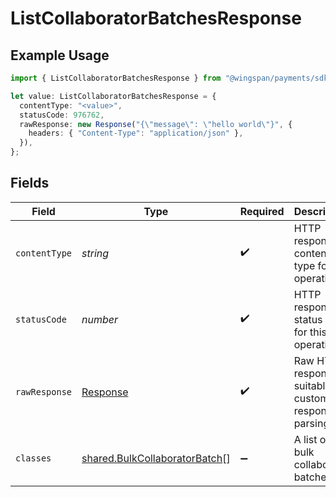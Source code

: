 # ListCollaboratorBatchesResponse

## Example Usage

```typescript
import { ListCollaboratorBatchesResponse } from "@wingspan/payments/sdk/models/operations";

let value: ListCollaboratorBatchesResponse = {
  contentType: "<value>",
  statusCode: 976762,
  rawResponse: new Response("{\"message\": \"hello world\"}", {
    headers: { "Content-Type": "application/json" },
  }),
};
```

## Fields

| Field                                                                                 | Type                                                                                  | Required                                                                              | Description                                                                           |
| ------------------------------------------------------------------------------------- | ------------------------------------------------------------------------------------- | ------------------------------------------------------------------------------------- | ------------------------------------------------------------------------------------- |
| `contentType`                                                                         | *string*                                                                              | :heavy_check_mark:                                                                    | HTTP response content type for this operation                                         |
| `statusCode`                                                                          | *number*                                                                              | :heavy_check_mark:                                                                    | HTTP response status code for this operation                                          |
| `rawResponse`                                                                         | [Response](https://developer.mozilla.org/en-US/docs/Web/API/Response)                 | :heavy_check_mark:                                                                    | Raw HTTP response; suitable for custom response parsing                               |
| `classes`                                                                             | [shared.BulkCollaboratorBatch](../../../sdk/models/shared/bulkcollaboratorbatch.md)[] | :heavy_minus_sign:                                                                    | A list of bulk collaborator batches                                                   |